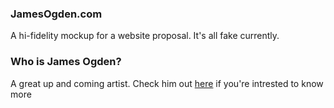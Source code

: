 ### JamesOgden.com

A hi-fidelity mockup for a website proposal. It's all fake currently. 

### Who is James Ogden? 

A great up and coming artist. Check him out [here](https://open.spotify.com/album/3Pd4NNjZ4QilTDqGQkudKs) if you're intrested to know more
